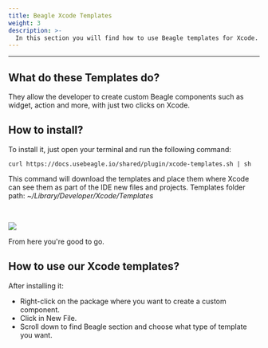 ```yaml
---
title: Beagle Xcode Templates
weight: 3
description: >-
  In this section you will find how to use Beagle templates for Xcode.
---
```


---

## What do these Templates do?

They allow the developer to create custom Beagle components such as widget, action and more, with just two clicks on Xcode.

## How to install?

To install it, just open your terminal and run the following command:

```shell
curl https://docs.usebeagle.io/shared/plugin/xcode-templates.sh | sh
```

This command will download the templates and place them where Xcode can see them as part of the IDE new files and projects. Templates folder path: *~/Library/Developer/Xcode/Templates*

<br>

![](/shared/plugin/xcode-templates.png)

From here you're good to go.

## How to use our Xcode templates?

After installing it:

* Right-click on the package where you want to create a custom component.
* Click in New File.
* Scroll down to find Beagle section and choose what type of template you want.
